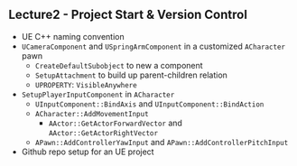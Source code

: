 ## Lecture2 - Project Start & Version Control

- UE C++ naming convention
- `UCameraComponent` and `USpringArmComponent` in a customized `ACharacter` pawn
  - `CreateDefaultSubobject` to new a component
  - `SetupAttachment` to build up parent-children relation
  - `UPROPERTY`: `VisibleAnywhere`
- `SetupPlayerInputComponent` in `ACharacter`
  - `UInputComponent::BindAxis` and `UInputComponent::BindAction`
  - `ACharacter::AddMovementInput`
    - `AActor::GetActorForwardVector` and `AActor::GetActorRightVector`
  - `APawn::AddControllerYawInput` and `APawn::AddControllerPitchInput`
- Github repo setup for an UE project